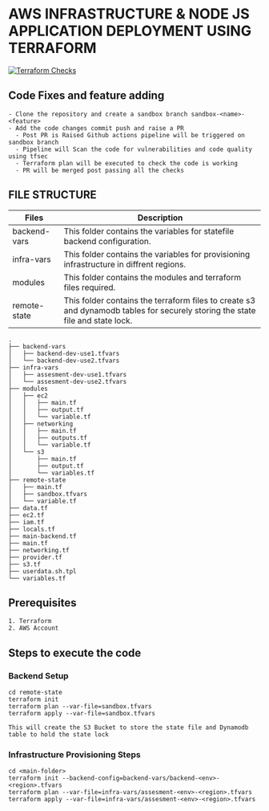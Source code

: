 # AWS INFRASTRUCTURE & NODE JS APPLICATION DEPLOYMENT USING TERRAFORM 
[![Terraform Checks](https://github.com/aswath-pt/aswath-nodejs-assesment/actions/workflows/terrform-pipeline.yml/badge.svg)](https://github.com/aswath-pt/aswath-nodejs-assesment/actions/workflows/terrform-pipeline.yml)
## Code Fixes and feature adding
```
- Clone the repository and create a sandbox branch sandbox-<name>-<feature>
- Add the code changes commit push and raise a PR
  - Post PR is Raised Github actions pipeline will be triggered on sandbox branch
  - Pipeline will Scan the code for vulnerabilities and code quality using tfsec
  - Terraform plan will be executed to check the code is working
  - PR will be merged post passing all the checks
```

## FILE STRUCTURE

| Files  | Description |
| ------------- | ------------- |
| backend-vars  | This folder contains the variables for statefile backend configuration.  |
| infra-vars  | This folder contains the variables for provisioning infrastructure in diffrent regions.  |
| modules | This folder contains the modules and terraform files required. |
| remote-state | This folder contains the terraform files to create s3 and dynamodb tables for securely storing the state file and state lock. |
```
.
├── backend-vars 
│   ├── backend-dev-use1.tfvars
│   └── backend-dev-use2.tfvars
├── infra-vars 
│   ├── assesment-dev-use1.tfvars
│   └── assesment-dev-use2.tfvars
├── modules
│   ├── ec2
│   │   ├── main.tf
│   │   ├── output.tf
│   │   └── variable.tf
│   ├── networking
│   │   ├── main.tf
│   │   ├── outputs.tf
│   │   └── variable.tf
│   └── s3
│       ├── main.tf
│       ├── output.tf
│       └── variables.tf
├── remote-state 
│   ├── main.tf
│   ├── sandbox.tfvars
│   └── variable.tf
├── data.tf
├── ec2.tf
├── iam.tf
├── locals.tf
├── main-backend.tf
├── main.tf
├── networking.tf
├── provider.tf
├── s3.tf
├── userdata.sh.tpl
└── variables.tf
```
## Prerequisites
```
1. Terraform
2. AWS Account
```

## Steps to execute the code

### Backend Setup
```
cd remote-state
terraform init
terraform plan --var-file=sandbox.tfvars
terraform apply --var-file=sandbox.tfvars

This will create the S3 Bucket to store the state file and Dynamodb table to hold the state lock
```
### Infrastructure Provisioning Steps
```
cd <main-folder>
terraform init --backend-config=backend-vars/backend-<env>-<region>.tfvars
terraform plan --var-file=infra-vars/assesment-<env>-<region>.tfvars
terraform apply --var-file=infra-vars/assesment-<env>-<region>.tfvars
```



